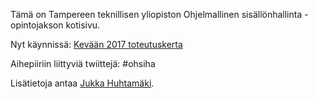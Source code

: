 Tämä on Tampereen teknillisen yliopiston Ohjelmallinen sisällönhallinta -opintojakson kotisivu.

Nyt käynnissä: [Kevään 2017 toteutuskerta](https://ohsiha.github.io/2017/)

Aihepiiriin liittyviä twiittejä: #ohsiha

Lisätietoja antaa [Jukka Huhtamäki](http://www.tut.fi/fi/henkilokortti/index.htm?id=8883).

<!-- ## TODO

- Test https://mmistakes.github.io/minimal-mistakes/docs/quick-start-guide/


## Welcome to GitHub Pages

You can use the [editor on GitHub](https://github.com/ohsiha/ohsiha.github.io/edit/master/README.md) to maintain and preview the content for your website in Markdown files.

Whenever you commit to this repository, GitHub Pages will run [Jekyll](https://jekyllrb.com/) to rebuild the pages in your site, from the content in your Markdown files.

### Markdown

Markdown is a lightweight and easy-to-use syntax for styling your writing. It includes conventions for

```markdown
Syntax highlighted code block

# Header 1
## Header 2
### Header 3

- Bulleted
- List

1. Numbered
2. List

**Bold** and _Italic_ and `Code` text

[Link](url) and ![Image](src)
```

For more details see [GitHub Flavored Markdown](https://guides.github.com/features/mastering-markdown/).

### Jekyll Themes

Your Pages site will use the layout and styles from the Jekyll theme you have selected in your [repository settings](https://github.com/ohsiha/ohsiha.github.io/settings). The name of this theme is saved in the Jekyll `_config.yml` configuration file.

### Support or Contact

Having trouble with Pages? Check out our [documentation](https://help.github.com/categories/github-pages-basics/) or [contact support](https://github.com/contact) and we’ll help you sort it out.
 -->